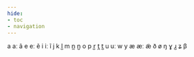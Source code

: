 ```yaml
---
hide:
- toc
- navigation
---
```

a
aː
ã
e
eː
ẽ
i
iː
ĩ
j
k
l̺
m
n̪
n̺
o
p
r̺
t̪
t̺
u
uː
w
y
æ
æː
æ̃
ð
ø
ŋ
ɣ
ɹ̺
ʑ
β
